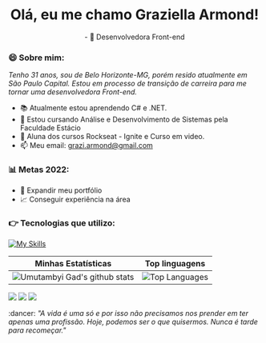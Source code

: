 <h1 align='center'>
  Olá, eu me chamo Graziella Armond!
  </br>
</h1>


<p align='center'>
  - 🔭 Desenvolvedora Front-end
</p>

### 😄 Sobre mim:

<p>
  <em>
    Tenho 31 anos, sou de Belo Horizonte-MG, porém resido atualmente em São Paulo Capital. Estou em processo de transição de carreira para me tornar uma desenvolvedora Front-end.
  </em>
</p>

- 📚 Atualmente estou aprendendo C# e .NET.
- 🚀 Estou cursando Análise e Desenvolvimento de Sistemas pela Faculdade Estácio
- 🚀 Aluna dos cursos Rockseat - Ignite e Curso em video.
- 📫 Meu email: grazi.armond@gmail.com

### 📊 Metas 2022:

- 📂 Expandir meu portfólio
- 📈 Conseguir experiência na área

    
### :point_right: Tecnologias que utilizo:
  
  [![My Skills](https://skillicons.dev/icons?i=cs,dotnet,java,js,html,css,git,github,vscode)](https://skillicons.dev)
    
    
|Minhas Estatísticas|Top linguagens |
|------------------|----------------|
|![Umutambyi Gad's github stats](https://github-readme-stats.vercel.app/api?username=grazys&show_icons=true&hide_border=true&count_private=true&theme=tokyonight)|![Top Languages](https://github-readme-stats.vercel.app/api/top-langs/?username=Kayke-Fujinaka&langs_count=5&count_private=true&hide_border=true&theme=tokyonight&layout=compact)|

  <div>
  
   <a href="https://instagram.com/graziarmond" target="_blank"><img src="https://img.shields.io/badge/-Instagram-%23E4405F?style=for-the-badge&logo=instagram&logoColor=white" target="_blank"></a>
  <a href = "mailto:grazi.armond@gmail.com"><img src="https://img.shields.io/badge/-Gmail-%23333?style=for-the-badge&logo=gmail&logoColor=white" target="_blank"></a>
  <a href="https://www.linkedin.com/in/graziellaarmond/" target="_blank"><img src="https://img.shields.io/badge/-LinkedIn-%230077B5?style=for-the-badge&logo=linkedin&logoColor=white" target="_blank"></a> 
  </div>
  
  <p> :dancer: <spam style="font-style:italic">"A vida é uma só e por isso não precisamos nos prender em ter apenas uma profissão. Hoje, podemos ser o que quisermos. Nunca é tarde para recomeçar."</spam></p>
  

